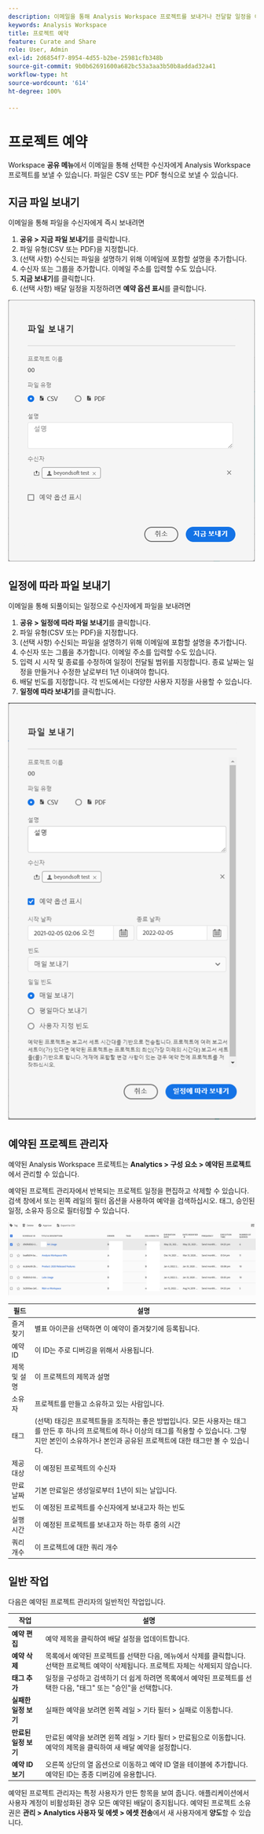```yaml
---
description: 이메일을 통해 Analysis Workspace 프로젝트를 보내거나 전달할 일정을 예약합니다.
keywords: Analysis Workspace
title: 프로젝트 예약
feature: Curate and Share
role: User, Admin
exl-id: 2d6854f7-8954-4d55-b2be-25981cfb348b
source-git-commit: 9b0b62691600a682bc53a3aa3b50b8addad32a41
workflow-type: ht
source-wordcount: '614'
ht-degree: 100%

---
```


# 프로젝트 예약

Workspace **공유 메뉴**&#x200B;에서 이메일을 통해 선택한 수신자에게 Analysis Workspace 프로젝트를 보낼 수 있습니다. 파일은 CSV 또는 PDF 형식으로 보낼 수 있습니다.

## 지금 파일 보내기

이메일을 통해 파일을 수신자에게 즉시 보내려면

1. **공유 > 지금 파일 보내기**&#x200B;를 클릭합니다.
1. 파일 유형(CSV 또는 PDF)을 지정합니다.
1. (선택 사항) 수신되는 파일을 설명하기 위해 이메일에 포함할 설명을 추가합니다.
1. 수신자 또는 그룹을 추가합니다. 이메일 주소를 입력할 수도 있습니다.
1. **지금 보내기**&#x200B;를 클릭합니다.
1. (선택 사항) 배달 일정을 지정하려면 **예약 옵션 표시**&#x200B;를 클릭합니다.

![지금 파일 보내기](assets/send-file-now.png)

## 일정에 따라 파일 보내기

이메일을 통해 되풀이되는 일정으로 수신자에게 파일을 보내려면

1. **공유 > 일정에 따라 파일 보내기**&#x200B;를 클릭합니다.
1. 파일 유형(CSV 또는 PDF)을 지정합니다.
1. (선택 사항) 수신되는 파일을 설명하기 위해 이메일에 포함할 설명을 추가합니다.
1. 수신자 또는 그룹을 추가합니다. 이메일 주소를 입력할 수도 있습니다.
1. 입력 시 시작 및 종료를 수정하여 일정이 전달될 범위를 지정합니다. 종료 날짜는 일정을 만들거나 수정한 날로부터 1년 이내여야 합니다.
1. 배달 빈도를 지정합니다. 각 빈도에서는 다양한 사용자 지정을 사용할 수 있습니다.
1. **일정에 따라 보내기**&#x200B;를 클릭합니다.

![](assets/send-on-schedule.png)

## 예약된 프로젝트 관리자

예약된 Analysis Workspace 프로젝트는 **Analytics > 구성 요소 > 예약된 프로젝트**&#x200B;에서 관리할 수 있습니다.

예약된 프로젝트 관리자에서 반복되는 프로젝트 일정을 편집하고 삭제할 수 있습니다. 검색 창에서 또는 왼쪽 레일의 필터 옵션을 사용하여 예약을 검색하십시오. 태그, 승인된 일정, 소유자 등으로 필터링할 수 있습니다.

![](assets/scheduled-project-manager2.png)

| 필드 | 설명 |
| --- | --- |
| 즐겨찾기 | 별표 아이콘을 선택하면 이 예약이 즐겨찾기에 등록됩니다. |
| 예약 ID | 이 ID는 주로 디버깅을 위해서 사용됩니다. |
| 제목 및 설명 | 이 프로젝트의 제목과 설명 |
| 소유자 | 프로젝트를 만들고 소유하고 있는 사람입니다. |
| 태그 | (선택) 태깅은 프로젝트들을 조직하는 좋은 방법입니다. 모든 사용자는 태그를 만든 후 하나의 프로젝트에 하나 이상의 태그를 적용할 수 있습니다. 그렇지만 본인이 소유하거나 본인과 공유된 프로젝트에 대한 태그만 볼 수 있습니다. |
| 제공 대상 | 이 예정된 프로젝트의 수신자 |
| 만료 날짜 | 기본 만료일은 생성일로부터 1년이 되는 날입니다. |
| 빈도 | 이 예정된 프로젝트를 수신자에게 보내고자 하는 빈도 |
| 실행 시간 | 이 예정된 프로젝트를 보내고자 하는 하루 중의 시간 |
| 쿼리 개수 | 이 프로젝트에 대한 쿼리 개수 |

## 일반 작업

다음은 예약된 프로젝트 관리자의 일반적인 작업입니다.

| 작업 | 설명 |
|---|---|
| **예약 편집** | 예약 제목을 클릭하여 배달 설정을 업데이트합니다. |
| **예약 삭제** | 목록에서 예약된 프로젝트를 선택한 다음, 메뉴에서 삭제를 클릭합니다. 선택한 프로젝트 예약이 삭제됩니다. 프로젝트 자체는 삭제되지 않습니다. |
| **태그 추가** | 일정을 구성하고 검색하기 더 쉽게 하려면 목록에서 예약된 프로젝트를 선택한 다음, &quot;태그&quot; 또는 &quot;승인&quot;을 선택합니다. |
| **실패한 일정 보기** | 실패한 예약을 보려면 왼쪽 레일 > 기타 필터 > 실패로 이동합니다. |
| **만료된 일정 보기** | 만료된 예약을 보려면 왼쪽 레일 > 기타 필터 > 만료됨으로 이동합니다. 예약의 제목을 클릭하여 새 배달 예약을 설정합니다. |
| **예약 ID 보기** | 오른쪽 상단의 열 옵션으로 이동하고 예약 ID 열을 테이블에 추가합니다. 예약된 ID는 종종 디버깅에 유용합니다. |

예약된 프로젝트 관리자는 특정 사용자가 만든 항목을 보여 줍니다. 애플리케이션에서 사용자 계정이 비활성화된 경우 모든 예약된 배달이 중지됩니다. 예약된 프로젝트 소유권은 **관리 > Analytics 사용자 및 에셋 > 에셋 전송**&#x200B;에서 새 사용자에게 **양도**&#x200B;할 수 있습니다.
